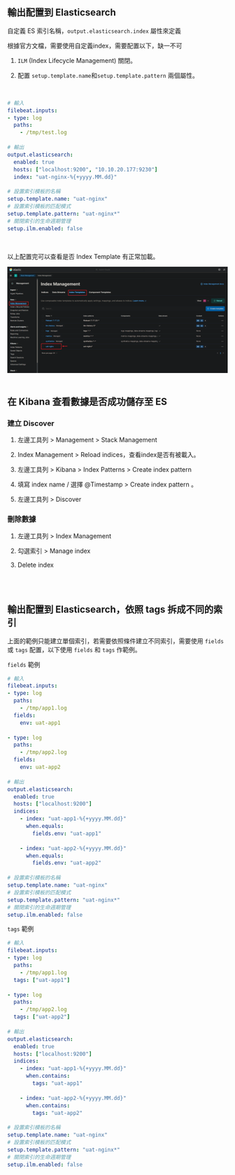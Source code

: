 ## 輸出配置到 Elasticsearch

自定義 ES 索引名稱，`output.elasticsearch.index` 屬性來定義

根據官方文檔，需要使用自定義index，需要配置以下，缺一不可
1. `ILM` (Index Lifecycle Management) 關閉。

2. 配置 `setup.template.name`和`setup.template.pattern` 兩個屬性。

<br/>


```yml
# 輸入
filebeat.inputs:
- type: log
  paths:
    - /tmp/test.log

# 輸出
output.elasticsearch:
  enabled: true
  hosts: ["localhost:9200", "10.10.20.177:9230"]
  index: "uat-nginx-%{+yyyy.MM.dd}"

# 設置索引模板的名稱
setup.template.name: "uat-nginx"
# 設置索引模板的匹配模式
setup.template.pattern: "uat-nginx*"
# 關閉索引的生命週期管理
setup.ilm.enabled: false
```

<br/>

以上配置完可以查看是否 Index Template 有正常加載。

<img src='../../_image/Snipaste_2024-09-08_22-19-27.png'>



<br/>

<br/>


## 在 Kibana 查看數據是否成功儲存至 ES

### 建立 Discover
1. 左邊工具列 > Management > Stack Management
2. Index Management > Reload indices，查看index是否有被載入。
3. 左邊工具列 > Kibana > Index Patterns > Create index pattern
4. 填寫 index name / 選擇 @Timestamp > Create index pattern 。

5. 左邊工具列 > Discover

### 刪除數據
1. 左邊工具列 > Index Management 
2. 勾選索引 > Manage index 

3. Delete index

<br/>

<br/>

## 輸出配置到 Elasticsearch，依照 tags 拆成不同的索引

上面的範例只能建立單個索引，若需要依照條件建立不同索引，需要使用 `fields` 或 `tags` 配置，以下使用 `fields` 和 `tags` 作範例。


`fields` 範例

```yml
# 輸入
filebeat.inputs:
- type: log
  paths:
    - /tmp/app1.log
  fields:
    env: uat-app1

- type: log
  paths:
    - /tmp/app2.log
  fields:
    env: uat-app2

# 輸出
output.elasticsearch:
  enabled: true
  hosts: ["localhost:9200"]
  indices:
    - index: "uat-app1-%{+yyyy.MM.dd}"
      when.equals:
        fields.env: "uat-app1"

    - index: "uat-app2-%{+yyyy.MM.dd}"
      when.equals:
        fields.env: "uat-app2"

# 設置索引模板的名稱
setup.template.name: "uat-nginx"
# 設置索引模板的匹配模式
setup.template.pattern: "uat-nginx*"
# 關閉索引的生命週期管理
setup.ilm.enabled: false
```

`tags` 範例

```yml
# 輸入
filebeat.inputs:
- type: log
  paths:
    - /tmp/app1.log
  tags: ["uat-app1"]

- type: log
  paths:
    - /tmp/app2.log
  tags: ["uat-app2"]

# 輸出
output.elasticsearch:
  enabled: true
  hosts: ["localhost:9200"]
  indices:
    - index: "uat-app1-%{+yyyy.MM.dd}"
      when.contains:
        tags: "uat-app1"

    - index: "uat-app2-%{+yyyy.MM.dd}"
      when.contains:
        tags: "uat-app2"

# 設置索引模板的名稱
setup.template.name: "uat-nginx"
# 設置索引模板的匹配模式
setup.template.pattern: "uat-nginx*"
# 關閉索引的生命週期管理
setup.ilm.enabled: false
```

<br/>

<br/>